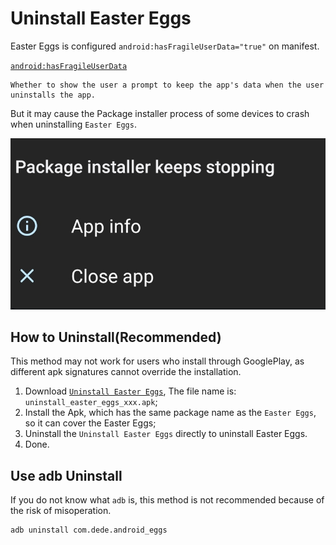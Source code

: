 # Uninstall Easter Eggs

Easter Eggs is configured `android:hasFragileUserData="true"` on manifest.

[`android:hasFragileUserData`](https://developer.android.com/guide/topics/manifest/application-element#fragileuserdata)
```
Whether to show the user a prompt to keep the app's data when the user uninstalls the app. 
```

But it may cause the Package installer process of some devices to crash when uninstalling `Easter Eggs`.

![Uninstall failed](../images/img_uninstall_failed.jpg)

## How to Uninstall(Recommended)

This method may not work for users who install through GooglePlay, as different apk signatures cannot override the installation.

1. Download [`Uninstall Easter Eggs`](uninstall_easter_eggs_9.9.9_10000-release.apk), The file name
   is: `uninstall_easter_eggs_xxx.apk`;
2. Install the Apk, which has the same package name as the `Easter Eggs`, so it can cover the Easter
   Eggs;
3. Uninstall the `Uninstall Easter Eggs` directly to uninstall Easter Eggs.
4. Done.

## Use adb Uninstall

If you do not know what `adb` is, this method is not recommended because of the risk of misoperation.

```shell
adb uninstall com.dede.android_eggs
```